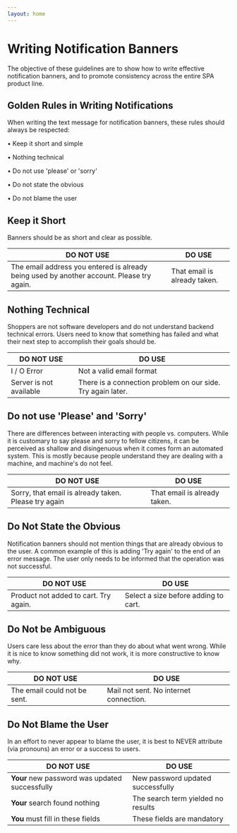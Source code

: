 ```yaml
---
layout: home
---
```


# Writing Notification Banners

The objective of these guidelines are to show how to write effective notification banners, and to promote consistency across the entire SPA product line.

## Golden Rules in Writing Notifications

When writing the text message for notification banners, these rules should always be respected:

• Keep it short and simple

• Nothing technical

• Do not use 'please' or 'sorry'

• Do not state the obvious

• Do not blame the user

## Keep it Short

Banners should be as short and clear as possible.

| DO NOT USE | DO USE                 |
| ------- | ------------------------- |                                                                                                    
| The email address you entered is already being used by another account. Please try again.   | That email is already taken.                    |


## Nothing Technical

Shoppers are not software developers and do not understand backend technical errors. Users need to know that something has failed and what their next step to accomplish their goals should be.

| DO NOT USE | DO USE                 |
| ------- | ------------------------- |                                                                                                    
| I / O Error | Not a valid email format   |
| Server is not available | There is a connection problem on our side. Try again later.   |

## Do not use 'Please' and 'Sorry'

There are differences between interacting with people vs. computers. While it is customary to say please and sorry to fellow citizens, it can be perceived as shallow and disingenuous when it comes form an automated system. This is mostly because people understand they are dealing with a machine, and machine's do not feel.

| DO NOT USE | DO USE                 |
| ------- | ------------------------- |                                                                                                    
| Sorry, that email is already taken. Please try again   | That email is already taken.                    |


## Do Not State the Obvious

Notification banners should not mention things that are already obvious to the user. A common example of this is adding 'Try again' to the end of an error message. The user only needs to be informed that the operation was not successful.

| DO NOT USE | DO USE                 |
| ------- | ------------------------- |                                                                                                    
|  Product not added to cart. Try again.   | Select a size before adding to cart.   |


## Do Not be Ambiguous

Users care less about the error than they do about what went wrong. While it is nice to know something did not work, it is more constructive to know why.

| DO NOT USE | DO USE                 |
| ------- | ------------------------- |                                                                                                    
| The email could not be sent.   | Mail not sent. No internet connection.                    |


## Do Not Blame the User

In an effort to never appear to blame the user, it is best to NEVER attribute (via pronouns) an error or a success to users.

| DO NOT USE | DO USE                 |
| ------- | ------------------------- |                                                                                                    
| **Your** new password was updated successfully   | New password updated successfully                    |
| **Your** search found nothing   | The search term yielded no results                    |
| **You** must fill in these fields   | These fields are mandatory                    |